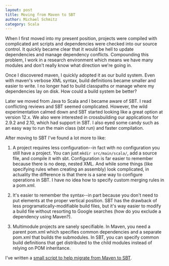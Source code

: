 ```yaml
---
layout: post
title: Moving from Maven to SBT
author: Michael Schmitz
category: Scala
---
```


When I first moved into my present position, projects were compiled with
complicated ant scripts and dependencies were checked into our source control.
It quickly became clear that it would be hell to update dependencies and manage
dependency conflicts.  Compounding this problem, I work in a research
environment which means we have many modules and don't really know what
direction we're going in.

Once I discovered maven, I quickly adopted it as our build system.  Even with
maven's verbose XML syntax, build definitions became smaller and easier to
write.  I no longer had to build classpaths or manage where my dependencies lay
on disk.  How could a build system be better?

Later we moved from Java to Scala and I became aware of SBT.  I read
conflicting reviews and SBT seemed complicated.  However, the wild
experimentation calmed down and SBT started looking like a great option at
version 12.x.  We also were interested in crossbuilding our applications for
2.9.2 and 2.10, which had support in SBT.  I also eyed some candy such as an
easy way to run the main class (sbt run) and faster compilation.

After moving to SBT I've found a lot more to like:

1. A project requires less configuration--in fact with no configuration you
still have a project.  You can just `mkdir src/main/scala/`, add a source file,
and compile it with sbt.  Configuration is far easier to remember because there
is no deep, nested XML.  And while some things (like specifying rules when
creating an assembly) look complicated, in actuality the difference is that
there is a sane way to configure operations in SBT.  I have no idea how to
specify custom merging rules in a pom.xml.

2. It's easier to remember the syntax--in part because you don't need to put
elements at the proper vertical position.  SBT has the drawback of less
programatically-modifiable build files, but it's way easier to modify a build
file without resorting to Google searches (how do you exclude a dependency
using Maven?).

3. Multimodule projects are sanely specifiable.  In Maven, you need a parent
pom.xml which specifies common dependencies and a separate pom.xml that builds
the submodules.  In SBT, you can specify common build definitions that get
distributed to the child modules instead of relying on POM inheritance.

I've written a [small script to help migrate from Maven to
SBT](https://gist.github.com/schmmd/5050790).
